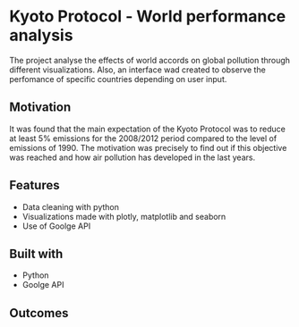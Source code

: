 # Kyoto Protocol - World performance analysis

The project analyse the effects of world accords on global pollution through different visualizations. Also, an interface wad created to observe the perfomance of specific countries depending on user input. 

## Motivation

It was found that the main expectation of the Kyoto Protocol was to reduce at least 5% emissions for the 2008/2012 period compared to the level of emissions of 1990. The motivation was precisely to find out if this objective was reached and how air pollution has developed in the last years.

## Features

* Data cleaning with python
* Visualizations made with plotly, matplotlib and seaborn
* Use of Goolge API

## Built with 

* Python
* Goolge API

## Outcomes


